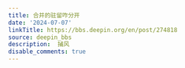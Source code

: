 ```yaml
---
title: 合并的驻留咋分开
date: '2024-07-07'
linkTitle: https://bbs.deepin.org/en/post/274818
source: deepin_bbs
description:  捕风 
disable_comments: true
---
```


